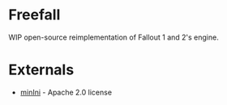 # Freefall

WIP open-source reimplementation of Fallout 1 and 2's engine.

# Externals

- [minIni](https://github.com/compuphase/minIni.git) - Apache 2.0 license